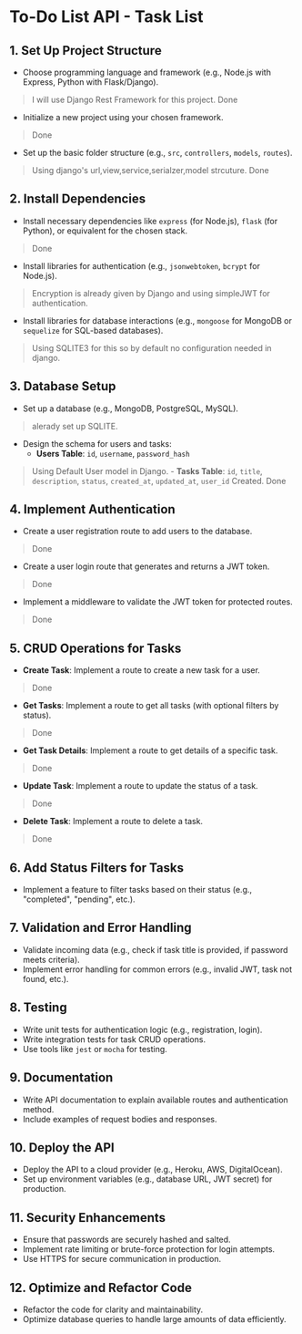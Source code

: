 # To-Do List API - Task List

## 1. **Set Up Project Structure**
   - Choose programming language and framework (e.g., Node.js with Express, Python with Flask/Django).
> I will use Django Rest Framework for this project. Done
   - Initialize a new project using your chosen framework.
> Done
   - Set up the basic folder structure (e.g., `src`, `controllers`, `models`, `routes`).
> Using django's url,view,service,serialzer,model strcuture. Done
   
## 2. **Install Dependencies**
   - Install necessary dependencies like `express` (for Node.js), `flask` (for Python), or equivalent for the chosen stack.
> Done
   - Install libraries for authentication (e.g., `jsonwebtoken`, `bcrypt` for Node.js).
> Encryption is already given by Django and using simpleJWT for authentication.
   - Install libraries for database interactions (e.g., `mongoose` for MongoDB or `sequelize` for SQL-based databases).
> Using SQLITE3 for this so by default no configuration needed in django.

## 3. **Database Setup**
   - Set up a database (e.g., MongoDB, PostgreSQL, MySQL).
> alerady set up SQLITE.
   - Design the schema for users and tasks:
     - **Users Table**: `id`, `username`, `password_hash`
> Using Default User model in Django.
     - **Tasks Table**: `id`, `title`, `description`, `status`, `created_at`, `updated_at`, `user_id`
> Created. Done

## 4. **Implement Authentication**
   - Create a user registration route to add users to the database.
> Done
   - Create a user login route that generates and returns a JWT token.
> Done
   - Implement a middleware to validate the JWT token for protected routes.
> Done

## 5. **CRUD Operations for Tasks**
   - **Create Task**: Implement a route to create a new task for a user.
> Done
   - **Get Tasks**: Implement a route to get all tasks (with optional filters by status).
> Done
   - **Get Task Details**: Implement a route to get details of a specific task.
> Done
   - **Update Task**: Implement a route to update the status of a task.
> Done
   - **Delete Task**: Implement a route to delete a task.
> Done

## 6. **Add Status Filters for Tasks**
   - Implement a feature to filter tasks based on their status (e.g., "completed", "pending", etc.).

## 7. **Validation and Error Handling**
   - Validate incoming data (e.g., check if task title is provided, if password meets criteria).
   - Implement error handling for common errors (e.g., invalid JWT, task not found, etc.).

## 8. **Testing**
   - Write unit tests for authentication logic (e.g., registration, login).
   - Write integration tests for task CRUD operations.
   - Use tools like `jest` or `mocha` for testing.

## 9. **Documentation**
   - Write API documentation to explain available routes and authentication method.
   - Include examples of request bodies and responses.

## 10. **Deploy the API**
   - Deploy the API to a cloud provider (e.g., Heroku, AWS, DigitalOcean).
   - Set up environment variables (e.g., database URL, JWT secret) for production.
   
## 11. **Security Enhancements**
   - Ensure that passwords are securely hashed and salted.
   - Implement rate limiting or brute-force protection for login attempts.
   - Use HTTPS for secure communication in production.

## 12. **Optimize and Refactor Code**
   - Refactor the code for clarity and maintainability.
   - Optimize database queries to handle large amounts of data efficiently.
